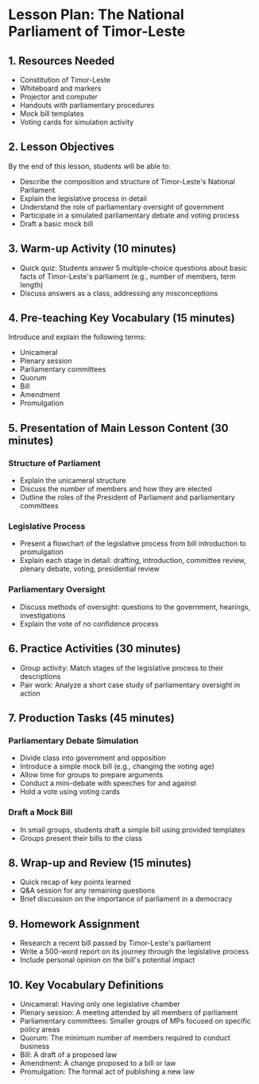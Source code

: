 # Lesson Plan: The National Parliament of Timor-Leste

## 1. Resources Needed
- Constitution of Timor-Leste
- Whiteboard and markers
- Projector and computer
- Handouts with parliamentary procedures
- Mock bill templates
- Voting cards for simulation activity

## 2. Lesson Objectives
By the end of this lesson, students will be able to:
- Describe the composition and structure of Timor-Leste's National Parliament
- Explain the legislative process in detail
- Understand the role of parliamentary oversight of government
- Participate in a simulated parliamentary debate and voting process
- Draft a basic mock bill

## 3. Warm-up Activity (10 minutes)
- Quick quiz: Students answer 5 multiple-choice questions about basic facts of Timor-Leste's parliament (e.g., number of members, term length)
- Discuss answers as a class, addressing any misconceptions

## 4. Pre-teaching Key Vocabulary (15 minutes)
Introduce and explain the following terms:
- Unicameral
- Plenary session
- Parliamentary committees
- Quorum
- Bill
- Amendment
- Promulgation

## 5. Presentation of Main Lesson Content (30 minutes)
### Structure of Parliament
- Explain the unicameral structure
- Discuss the number of members and how they are elected
- Outline the roles of the President of Parliament and parliamentary committees

### Legislative Process
- Present a flowchart of the legislative process from bill introduction to promulgation
- Explain each stage in detail: drafting, introduction, committee review, plenary debate, voting, presidential review

### Parliamentary Oversight
- Discuss methods of oversight: questions to the government, hearings, investigations
- Explain the vote of no confidence process

## 6. Practice Activities (30 minutes)
- Group activity: Match stages of the legislative process to their descriptions
- Pair work: Analyze a short case study of parliamentary oversight in action

## 7. Production Tasks (45 minutes)
### Parliamentary Debate Simulation
- Divide class into government and opposition
- Introduce a simple mock bill (e.g., changing the voting age)
- Allow time for groups to prepare arguments
- Conduct a mini-debate with speeches for and against
- Hold a vote using voting cards

### Draft a Mock Bill
- In small groups, students draft a simple bill using provided templates
- Groups present their bills to the class

## 8. Wrap-up and Review (15 minutes)
- Quick recap of key points learned
- Q&A session for any remaining questions
- Brief discussion on the importance of parliament in a democracy

## 9. Homework Assignment
- Research a recent bill passed by Timor-Leste's parliament
- Write a 500-word report on its journey through the legislative process
- Include personal opinion on the bill's potential impact

## 10. Key Vocabulary Definitions
- Unicameral: Having only one legislative chamber
- Plenary session: A meeting attended by all members of parliament
- Parliamentary committees: Smaller groups of MPs focused on specific policy areas
- Quorum: The minimum number of members required to conduct business
- Bill: A draft of a proposed law
- Amendment: A change proposed to a bill or law
- Promulgation: The formal act of publishing a new law